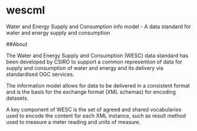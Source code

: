 # wescml
Water and Energy Supply and Consumption info model - A data standard for water and energy supply and consumption

##About 

The Water and Energy Supply and Consumption (WESC) data standard has been developed by CSIRO to support a common represention of data for supply and consumption of water and energy and its delivery via standardised OGC services.

The information model allows for data to be delivered in a consistent format and is the basis for the exchange format (XML schemas) for encoding datasets.

A key component of WESC is the set of agreed and shared vocabularies used to encode the content for each XML instance, such as result method used to measure a meter reading and units of measure.


